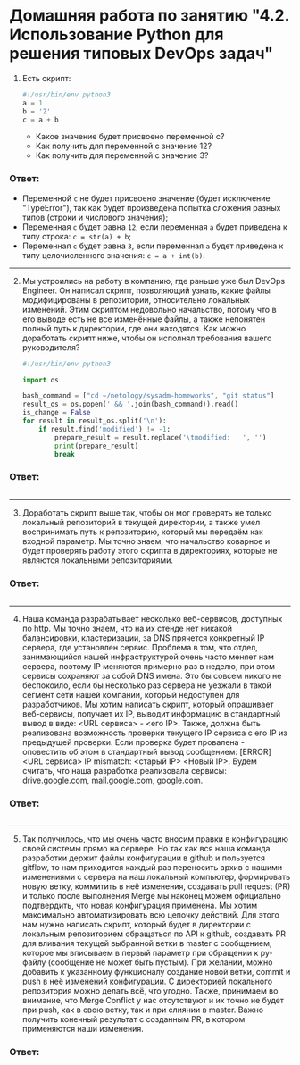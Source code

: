 Домашняя работа по занятию "4.2. Использование Python для решения типовых DevOps задач"
==

1. Есть скрипт:
	```python
    #!/usr/bin/env python3
	a = 1
	b = '2'
	c = a + b
	```
	* Какое значение будет присвоено переменной c?
	* Как получить для переменной c значение 12?
	* Как получить для переменной c значение 3?
	
   
<h3>Ответ:</h3>

- Переменной `c` не будет присвоено значение (будет исключение "TypeError"), так как будет произведена попытка сложения
  разных типов (строки и числового значения);
- Переменная `c` будет равна `12`, если переменная `a` будет приведена к типу строка: `c = str(a) + b`;
- Переменная `c` будет равна `3`, если переменная `a` будет приведена к типу целочисленного значения: `c = a + int(b)`.

---

2. Мы устроились на работу в компанию, где раньше уже был DevOps Engineer. Он написал скрипт, позволяющий узнать, какие
   файлы модифицированы в репозитории, относительно локальных изменений. Этим скриптом недовольно начальство, потому что
   в его выводе есть не все изменённые файлы, а также непонятен полный путь к директории, где они находятся. Как можно
   доработать скрипт ниже, чтобы он исполнял требования вашего руководителя?

	````python
    #!/usr/bin/env python3

    import os

	bash_command = ["cd ~/netology/sysadm-homeworks", "git status"]
	result_os = os.popen(' && '.join(bash_command)).read()
    is_change = False
	for result in result_os.split('\n'):
        if result.find('modified') != -1:
            prepare_result = result.replace('\tmodified:   ', '')
            print(prepare_result)
            break

	````

<h3>Ответ:</h3>

````bash

````

---

3. Доработать скрипт выше так, чтобы он мог проверять не только локальный репозиторий в текущей директории, а также умел
   воспринимать путь к репозиторию, который мы передаём как входной параметр. Мы точно знаем, что начальство коварное и
   будет проверять работу этого скрипта в директориях, которые не являются локальными репозиториями.

<h3>Ответ:</h3>

````bash

````

---

4. Наша команда разрабатывает несколько веб-сервисов, доступных по http. Мы точно знаем, что на их стенде нет никакой
   балансировки, кластеризации, за DNS прячется конкретный IP сервера, где установлен сервис. Проблема в том, что отдел,
   занимающийся нашей инфраструктурой очень часто меняет нам сервера, поэтому IP меняются примерно раз в неделю, при
   этом сервисы сохраняют за собой DNS имена. Это бы совсем никого не беспокоило, если бы несколько раз сервера не
   уезжали в такой сегмент сети нашей компании, который недоступен для разработчиков. Мы хотим написать скрипт, который
   опрашивает веб-сервисы, получает их IP, выводит информацию в стандартный вывод в виде: <URL сервиса> - <его IP>.
   Также, должна быть реализована возможность проверки текущего IP сервиса c его IP из предыдущей проверки. Если
   проверка будет провалена - оповестить об этом в стандартный вывод сообщением: [ERROR] <URL сервиса> IP mismatch:
   <старый IP> <Новый IP>. Будем считать, что наша разработка реализовала сервисы: drive.google.com, mail.google.com,
   google.com.

<h3>Ответ:</h3>

````bash

````

---

5. Так получилось, что мы очень часто вносим правки в конфигурацию своей системы прямо на сервере. Но так как вся наша
   команда разработки держит файлы конфигурации в github и пользуется gitflow, то нам приходится каждый раз переносить
   архив с нашими изменениями с сервера на наш локальный компьютер, формировать новую ветку, коммитить в неё изменения,
   создавать pull request (PR) и только после выполнения Merge мы наконец можем официально подтвердить, что новая
   конфигурация применена. Мы хотим максимально автоматизировать всю цепочку действий. Для этого нам нужно написать
   скрипт, который будет в директории с локальным репозиторием обращаться по API к github, создавать PR для вливания
   текущей выбранной ветки в master с сообщением, которое мы вписываем в первый параметр при обращении к py-файлу
   (сообщение не может быть пустым). При желании, можно добавить к указанному функционалу создание новой ветки, commit
   и push в неё изменений конфигурации. С директорией локального репозитория можно делать всё, что угодно. Также,
   принимаем во внимание, что Merge Conflict у нас отсутствуют и их точно не будет при push, как в свою ветку, так и при
   слиянии в master. Важно получить конечный результат с созданным PR, в котором применяются наши изменения. 

   
<h3>Ответ:</h3>

````bash

````